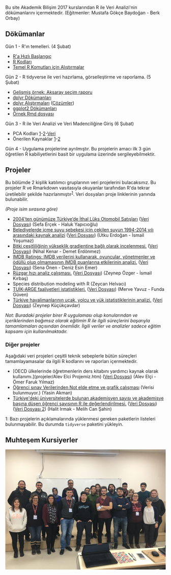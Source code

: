 Bu site Akademik Bilişim 2017 kurslarından R ile Veri Analizi'nin dökümanlarını içermektedir. (Eğitmenler: Mustafa Gökçe Baydoğan - Berk Orbay)

## Dökümanlar

Gün 1 - R'ın temelleri. (4 Şubat)

+ [R'a Hızlı Başlangıç](dokumanlar/RHizliGiris.pdf)
+ [R Kodları](https://raw.githubusercontent.com/r338/ab-2017/master/dokumanlar/baslama.R)
+ [Temel R Komutları için Alıştırmalar](dokumanlar/dokuman_temel_alistirma.html)
<!--
+ [Temel R Komutları için Alıştırmalar](dokumanlar/dokuman_temel_alistirma.html) ([Çözümler](dokumanlar/dokuman_temel_alistirma_cozumler.html))
-->
Gün 2 - R tidyverse ile veri hazırlama, görselleştirme ve raporlama. (5 Şubat)

+ [Gelişmiş örnek: Aksaray seçim raporu](dokumanlar/il_bazi_rapor_Aksaray.html)
+ [dplyr Dökümanları](dokumanlar/dokuman_dplyr.html)
+ [dplyr Alıştırmaları](dokumanlar/dokuman_dplyr_alistirma.html) ([Çözümler](dokumanlar/dokuman_dplyr_alistirma_cozumler.html))
+ [ggplot2 Dökümanları](dokumanlar/dokuman_ggplot2.html)
+ [Örnek Rmd dosyası](https://raw.githubusercontent.com/r338/ab-2017/master/dokumanlar/ornek.Rmd)

Gün 3 - R ile Veri Analizi ve Veri Madenciliğine Giriş (6 Şubat)

+ PCA Kodları [1](https://raw.githubusercontent.com/r338/ab-2017/master/dokumanlar/pca.R)-[2](https://raw.githubusercontent.com/r338/ab-2017/master/dokumanlar/2.R)-[Veri](https://archive.ics.uci.edu/ml/machine-learning-databases/housing/)
+ Önerilen Kaynaklar [1](http://www-bcf.usc.edu/~gareth/ISL/)-[2](http://www.ievbras.ru/ecostat/Kiril/R/Biblio/R_eng/R%20dummies.pdf)

Gün 4 - Uygulama projelerine ayrılmıştır. Bu projelerin amacı ilk 3 gün öğretilen R kabiliyetlerini basit bir uygulama üzerinde sergileyebilmektir.

## Projeler

Bu bölümde 2 kişilik katılımcı gruplarının veri projelerini bulacaksınız. Bu projeler R ve Rmarkdown vasıtasıyla okuyanlar tarafından R'da tekrar üretilebilir şekilde hazırlanmıştır<sup>[1](#myfootnote1)</sup>. Veri dosyaları proje linklerinin yanında bulunabilir.

_(Proje isim sırasına göre)_

+ [2004’ten günümüze Türkiye’de İthal Lüks Otomobil Satışları](projeler/oto.html) ([Veri Dosyası](https://raw.githubusercontent.com/r338/ab-2017/master/projeler/OtomobilSatisRefined.xlsx)) (Sefa Erçek - Haluk Yapıcıoğlu)
+ [Belediyelerde içme suyu şebekesi için çekilen suyun 1994-2014 yılı arasındaki kaynak analizi](projeler/Sular_07022017.html) ([Veri Dosyası](https://raw.githubusercontent.com/r338/ab-2017/master/projeler/sular.csv)) (Utku Erdoğan - İsmail Yoşumaz)
+ [Bitki çeşitliliğinin yükseklik gradientine bağlı olarak incelenmesi.](projeler/nihaldemet.html) ([Veri Dosyası](https://raw.githubusercontent.com/r338/ab-2017/master/projeler/nregresyon.csv)) (Nihal Kenar - Demet Erdönmez)
+ [IMDB Ratings: IMDB verilerini kullanarak, oyuncular, yönetmenler ve ödüllü olup olmamasının IMDB puanlarına etkilerinin analizi.](projeler/projesenaesin.html) ([Veri Dosyası](https://raw.githubusercontent.com/r338/ab-2017/master/projeler/movies.csv)) (Sena Önen - Deniz Esin Emer)
+ [Rüzgar hızı analiz çalışması.](projeler/ruzgar.html) ([Veri Dosyası](https://raw.githubusercontent.com/ismkir/myrepo1/master/arv.csv)) (Zeynep Özger - İsmail Kırbaş)
+ Species distribution modeling with R (Zeycan Helvacı)
+ [TUİK-ARGE faaliyetleri istatistikleri.](projeler/arge.html) ([Veri Dosyası](https://raw.githubusercontent.com/r338/ab-2017/master/projeler/data.xls)) (Merve Yavuz - Funda Güven)
+ [Türkiye havalimanlarının uçak, yolcu ve yük istatistiklerinin analizi.](projeler/ProjeRmarkDown2.html) ([Veri Dosyası](https://raw.githubusercontent.com/r338/ab-2017/master/projeler/data.csv)) (Zeynep Küçükçavdar)

_Not: Buradaki projeler birer R uygulaması olup konularından ve içeriklerinden bağımsız olarak eğitimin R ile ilgili süreçlerini başarıyla tamamlamaları açısından önemlidir. İlgili veriler ve analizler sadece eğitim kapsamı için kullanılmaktadır._

### Diğer projeler

Aşağıdaki veri projeleri çeşitli teknik sebeplerle bütün süreçleri tamamlayamasalar da ilgili R kodlarını ve raporları içermektedir.

+ [OECD ülkelerinde öğretmenlerin ders kitabını yardımcı kaynak olarak kullanımı.](projeler/Alev Elci Projemiz.htm) ([Veri Dosyası](https://raw.githubusercontent.com/r338/ab-2017/master/projeler/OECDdata.xlsx)) (Alev Elçi - Ömer Faruk Yılmaz)
+ [Öğrenci sınav Verilerinden Not elde etme ve grafik çalışması](projeler/YA.html) (Verisi bulunmuyor.) (Yasin Akman)
+ [Türkiye'deki üniversitelerde bulunan akademisyen sayısı ve akademisye başına düşen öğrenci sayısının R ile değerlendirilmesi.](projeler/projerapor.pdf) ([Veri Dosyası](https://raw.githubusercontent.com/r338/ab-2017/master/projeler/ogrencisayisi.xls)) ([Veri Dosyası 2](https://raw.githubusercontent.com/r338/ab-2017/master/projeler/akademisyensayisi.xlsx)) (Halit Irmak - Melih Can Şahin)

<a name="myfootnote1">1</a>: Bazı projelerin açıklamalarında yüklenmesi gereken paketlerin listeleri bulunmayabilir. Bu durumda `tidyverse` paketini yükleyin.

## Muhteşem Kursiyerler

![](kursfoto.JPG)
